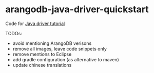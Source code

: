 # arangodb-java-driver-quickstart

Code for [Java driver tutorial](https://www.arangodb.com/tutorials/tutorial-sync-java-driver/)

TODOs:
- avoid mentioning ArangoDB verisons
- remove all images, leave code snippets only
- remove mentions to Eclipse
- add gradle configuration (as alternative to maven)
- update chinese translations